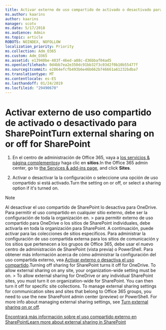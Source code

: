 ```yaml
---
title: Activar externo de uso compartido de activado o desactivado para SharePoint
ms.author: kaarins
author: kaarins
manager: scotv
ms.date: 5/17/2018
ms.audience: Admin
ms.topic: article
ROBOTS: NOINDEX, NOFOLLOW
localization_priority: Priority
ms.collection: Adm_O365
ms.custom: Adm_O365
ms.assetid: e13940be-483f-46ed-a88c-d36bbaf04ad5
ms.openlocfilehash: 0d4bb7ea2e350dc91bb32f3c03d2f0b10b55477f
ms.sourcegitcommit: e2864efcfb493b6e46b662b746661a61232bdba7
ms.translationtype: MT
ms.contentlocale: es-ES
ms.lasthandoff: 01/24/2019
ms.locfileid: "29490670"
---
```

# <a name="turn-external-sharing-on-or-off-for-sharepoint"></a><span data-ttu-id="8b8a7-102">Activar externo de uso compartido de activado o desactivado para SharePoint</span><span class="sxs-lookup"><span data-stu-id="8b8a7-102">Turn external sharing on or off for SharePoint</span></span>

1. <span data-ttu-id="8b8a7-103">En el centro de administración de Office 365, vaya a [los servicios &amp; página complementos](https://portal.office.com/adminportal/home#/Settings/ServicesAndAddIns)y haga clic en **sitios**.</span><span class="sxs-lookup"><span data-stu-id="8b8a7-103">In the Office 365 admin center, go to [the Services &amp; add-ins page](https://portal.office.com/adminportal/home#/Settings/ServicesAndAddIns), and click **Sites**.</span></span>
    
2. <span data-ttu-id="8b8a7-104">Activar o desactivar la la configuración o seleccione una opción de uso compartido si está activado.</span><span class="sxs-lookup"><span data-stu-id="8b8a7-104">Turn the setting on or off, or select a sharing option if it's turned on.</span></span>
    
> [!NOTE]
> <span data-ttu-id="8b8a7-p101">Al desactivar el uso compartido de SharePoint lo desactiva para OneDrive. Para permitir el uso compartido en cualquier sitio externo, debe ser la configuración de toda la organización en. > para permitir externo de uso compartido para OneDrive o los sitios de SharePoint individuales, debe activarla en toda la organización para SharePoint. A continuación, puede activar para las colecciones de sitios específicos. Para administrar la configuración de uso compartida externa para los sitios de comunicación y los sitios que pertenecen a los grupos de Office 365, debe usar el nuevo centro de administración de SharePoint (vista previa) o PowerShell. Para obtener más información acerca de cómo administrar la configuración del uso compartida externo, vea [Activar externo o desactiva el uso compartido](https://go.microsoft.com/fwlink/?linkid=866426).</span><span class="sxs-lookup"><span data-stu-id="8b8a7-p101">Turning off sharing for SharePoint turns it off for OneDrive. To allow external sharing on any site, your organization-wide setting must be on. > To allow external sharing for OneDrive or any individual SharePoint sites, you must turn it on organization-wide for SharePoint. You can then turn it off for specific site collections. To manage external sharing settings for communication sites and sites that belong to Office 365 groups, you need to use the new SharePoint admin center (preview) or PowerShell. For more info about managing external sharing settings, see [Turn external sharing on or off](https://go.microsoft.com/fwlink/?linkid=866426).</span></span> 
  
[<span data-ttu-id="8b8a7-111">Encontrará más información sobre el uso compartido externo en SharePoint</span><span class="sxs-lookup"><span data-stu-id="8b8a7-111">Learn more about external sharing in SharePoint</span></span>](https://go.microsoft.com/fwlink/?linkid=734908)
  

